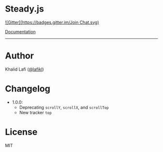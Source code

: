 Steady.js
=========
[![Gitter](https://badges.gitter.im/Join Chat.svg)](https://gitter.im/lafikl/steady.js?utm_source=badge&utm_medium=badge&utm_campaign=pr-badge&utm_content=badge)

[Documentation](http://lafikl.github.io/steady.js)


_____


# Author
Khalid Lafi ([@lafikl](http://twitter.com/lafikl))


# Changelog
- 1.0.0:
  - Deprecating `scrollY`, `scrollX`, and `scrollTop`
  - New tracker `top`


# License
MIT

